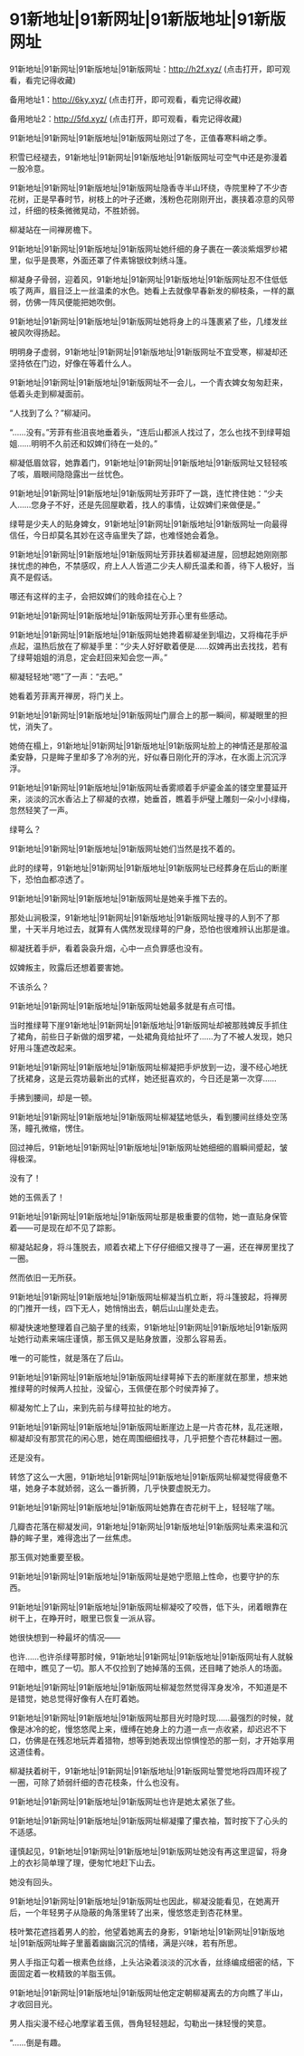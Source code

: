 # 91新地址|91新网址|91新版地址|91新版网址

91新地址|91新网址|91新版地址|91新版网址：http://h2f.xyz/ (点击打开，即可观看，看完记得收藏)

备用地址1：http://6ky.xyz/ (点击打开，即可观看，看完记得收藏)

备用地址2：http://5fd.xyz/ (点击打开，即可观看，看完记得收藏)



91新地址|91新网址|91新版地址|91新版网址刚过了冬，正值春寒料峭之季。

积雪已经褪去，91新地址|91新网址|91新版地址|91新版网址可空气中还是弥漫着一股冷意。

91新地址|91新网址|91新版地址|91新版网址隐香寺半山环绕，寺院里种了不少杏花树，正是早春时节，树枝上的叶子还嫩，浅粉色花刚刚开出，裹挟着凉意的风带过，纤细的枝条微微晃动，不胜娇弱。

柳凝站在一间禅房檐下。

91新地址|91新网址|91新版地址|91新版网址她纤细的身子裹在一袭淡紫烟罗纱裙里，似乎是畏寒，外面还罩了件素锦银纹刺绣斗篷。

柳凝身子骨弱，迎着风，91新地址|91新网址|91新版地址|91新版网址忍不住低低咳了两声，眉目泛上一丝温柔的水色。她看上去就像早春新发的柳枝条，一样的羸弱，仿佛一阵风便能把她吹倒。

91新地址|91新网址|91新版地址|91新版网址她将身上的斗篷裹紧了些，几缕发丝被风吹得扬起。

明明身子虚弱，91新地址|91新网址|91新版地址|91新版网址不宜受寒，柳凝却还坚持依在门边，好像在等着什么人。

91新地址|91新网址|91新版地址|91新版网址不一会儿，一个青衣婢女匆匆赶来，低着头走到柳凝面前。

“人找到了么？”柳凝问。

“……没有。”芳菲有些沮丧地垂着头，“连后山都派人找过了，怎么也找不到绿萼姐姐……明明不久前还和奴婢们待在一处的。”

柳凝低眉敛容，她靠着门，91新地址|91新网址|91新版地址|91新版网址又轻轻咳了咳，眉眼间隐隐露出一丝忧色。

91新地址|91新网址|91新版地址|91新版网址芳菲吓了一跳，连忙搀住她：“少夫人……您身子不好，还是先回屋歇着，找人的事情，让奴婢们来做便是。”

绿萼是少夫人的贴身婢女，91新地址|91新网址|91新版地址|91新版网址一向最得信任，今日却莫名其妙在这寺庙里失了踪，也难怪她会着急。

91新地址|91新网址|91新版地址|91新版网址芳菲扶着柳凝进屋，回想起她刚刚那抹忧虑的神色，不禁感叹，府上人人皆道二少夫人柳氏温柔和善，待下人极好，当真不是假话。

哪还有这样的主子，会把奴婢们的贱命挂在心上？

91新地址|91新网址|91新版地址|91新版网址芳菲心里有些感动。

91新地址|91新网址|91新版地址|91新版网址她搀着柳凝坐到塌边，又将梅花手炉点起，温热后放在了柳凝手里：“少夫人好好歇着便是……奴婢再出去找找，若有了绿萼姐姐的消息，定会赶回来知会您一声。”

柳凝轻轻地“嗯”了一声：“去吧。”

她看着芳菲离开禅房，将门关上。

91新地址|91新网址|91新版地址|91新版网址门扉合上的那一瞬间，柳凝眼里的担忧，消失了。

她倚在榻上，91新地址|91新网址|91新版地址|91新版网址脸上的神情还是那般温柔安静，只是眸子里却多了冷冽的光，好似春日刚化开的浮冰，在水面上沉沉浮浮。

91新地址|91新网址|91新版地址|91新版网址香雾顺着手炉鎏金盖的镂空里蔓延开来，淡淡的沉水香沾上了柳凝的衣襟，她垂首，瞧着手炉璧上雕刻一朵小小绿梅，忽然轻笑了一声。

绿萼么？

91新地址|91新网址|91新版地址|91新版网址她们当然是找不着的。

此时的绿萼，91新地址|91新网址|91新版地址|91新版网址已经葬身在后山的断崖下，恐怕血都凉透了。

91新地址|91新网址|91新版地址|91新版网址是她亲手推下去的。

那处山涧极深，91新地址|91新网址|91新版地址|91新版网址搜寻的人到不了那里，十天半月地过去，就算有人偶然发现绿萼的尸身，恐怕也很难辨认出那是谁。

柳凝抚着手炉，看着袅袅升烟，心中一点负罪感也没有。

奴婢叛主，败露后还想着要害她。

不该杀么？

91新地址|91新网址|91新版地址|91新版网址她最多就是有点可惜。

当时推绿萼下崖91新地址|91新网址|91新版地址|91新版网址却被那贱婢反手抓住了裙角，前些日子新做的烟罗裙，一处裙角竟给扯坏了……为了不被人发现，她只好用斗篷遮改起来。

91新地址|91新网址|91新版地址|91新版网址柳凝把手炉放到一边，漫不经心地抚了抚裙身，这是云霓坊最新出的式样，她还挺喜欢的，今日还是第一次穿……

手拂到腰间，却是一顿。

91新地址|91新网址|91新版地址|91新版网址柳凝猛地低头，看到腰间丝绦处空荡荡，瞳孔微缩，愣住。

回过神后，91新地址|91新网址|91新版地址|91新版网址她细细的眉瞬间蹙起，皱得极深。

没有了！

她的玉佩丢了！

91新地址|91新网址|91新版地址|91新版网址那是极重要的信物，她一直贴身保管着——可是现在却不见了踪影。

柳凝站起身，将斗篷脱去，顺着衣裙上下仔仔细细又搜寻了一遍，还在禅房里找了一圈。

然而依旧一无所获。

91新地址|91新网址|91新版地址|91新版网址柳凝当机立断，将斗篷披起，将禅房的门推开一线，四下无人，她悄悄出去，朝后山山崖处走去。

柳凝快速地整理着自己脑子里的线索，91新地址|91新网址|91新版地址|91新版网址她行动素来端庄谨慎，那玉佩又是贴身放置，没那么容易丢。

唯一的可能性，就是落在了后山。

91新地址|91新网址|91新版地址|91新版网址绿萼掉下去的断崖就在那里，想来她推绿萼的时候两人拉扯，没留心，玉佩便在那个时侯弄掉了。

柳凝匆忙上了山，来到先前与绿萼拉扯的地方。

91新地址|91新网址|91新版地址|91新版网址断崖边上是一片杏花林，乱花迷眼，柳凝却没有那赏花的闲心思，她在周围细细找寻，几乎把整个杏花林翻过一圈。

还是没有。

转悠了这么一大圈，91新地址|91新网址|91新版地址|91新版网址柳凝觉得疲惫不堪，她身子本就娇弱，这么一番折腾，几乎快要虚脱无力。

91新地址|91新网址|91新版地址|91新版网址她靠在杏花树干上，轻轻喘了喘。

几瓣杏花落在柳凝发间，91新地址|91新网址|91新版地址|91新版网址素来温和沉静的眸子里，难得逸出了一丝焦虑。

那玉佩对她重要至极。

91新地址|91新网址|91新版地址|91新版网址是她宁愿赔上性命，也要守护的东西。

91新地址|91新网址|91新版地址|91新版网址柳凝咬了咬唇，低下头，闭着眼靠在树干上，在睁开时，眼里已恢复一派从容。

她很快想到一种最坏的情况——

也许……也许杀绿萼那时候，91新地址|91新网址|91新版地址|91新版网址有人就躲在暗中，瞧见了一切。那人不仅捡到了她掉落的玉佩，还目睹了她杀人的场面。

91新地址|91新网址|91新版地址|91新版网址柳凝忽然觉得浑身发冷，不知道是不是错觉，她总觉得好像有人在盯着她。

91新地址|91新网址|91新版地址|91新版网址那目光时隐时现……最强烈的时候，就像是冰冷的蛇，慢悠悠爬上来，缠缚在她身上的力道一点一点收紧，却迟迟不下口，仿佛是在残忍地玩弄着猎物，想等到她表现出惊惧惶恐的那一刻，才开始享用这道佳肴。

柳凝扶着树干，91新地址|91新网址|91新版地址|91新版网址警觉地将四周环视了一圈，可除了娇弱纤细的杏花枝条，什么也没有。

91新地址|91新网址|91新版地址|91新版网址也许是她太紧张了些。

91新地址|91新网址|91新版地址|91新版网址柳凝攥了攥衣袖，暂时按下了心头的不适感。

谨慎起见，91新地址|91新网址|91新版地址|91新版网址她没有再这里逗留，将身上的衣衫简单理了理，便匆忙地赶下山去。

她没有回头。

91新地址|91新网址|91新版地址|91新版网址也因此，柳凝没能看见，在她离开后，一个年轻男子从隐蔽的角落里转了出来，慢悠悠走到杏花林里。

枝叶繁花遮挡着男人的脸，他望着她离去的身影，91新地址|91新网址|91新版地址|91新版网址眸子里蓄着幽幽沉沉的情绪，满是兴味，若有所思。

男人手指正勾着一根素色丝绦，上头沾染着淡淡的沉水香，丝绦编成细密的结，下面固定着一枚精致的羊脂玉佩。

91新地址|91新网址|91新版地址|91新版网址他定定朝柳凝离去的方向瞧了半山，才收回目光。

男人指尖漫不经心地摩挲着玉佩，唇角轻轻翘起，勾勒出一抹轻慢的笑意。

“……倒是有趣。
